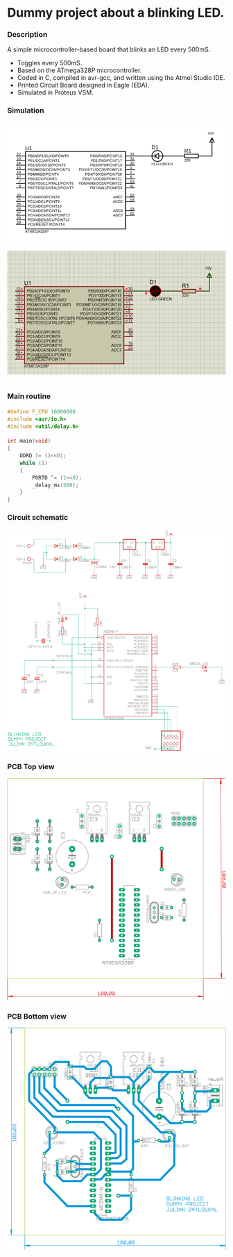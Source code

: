 # Dummy project about a blinking LED. 
### Description
A simple microcontroller-based board that blinks an LED every 500mS.
* Toggles every 500mS.
* Based on the ATmega328P microcontroller. 
* Coded in C, compiled in avr-gcc, and written using the Atmel Studio IDE.
* Printed Circuit Board designed in Eagle (EDA).
* Simulated in Proteus VSM.

### Simulation
<p align="center">
  <img src="./images/simulation.svg" width="512" style="padding-top: 15px; padding-bottom: 15px;">
  <img src="./images/simulation.gif" width="512" style="padding-bottom: 15px;">
</p>

### Main routine
```c
#define F_CPU 16000000
#include <avr/io.h>
#include <util/delay.h>

int main(void)
{
	DDRD |= (1<<0);
	while (1) 
	{
		PORTD ^= (1<<0);
		_delay_ms(500);
	}
}
```

### Circuit schematic
<p align="center">
  <img src="./images/schematic.svg" width="512" height="512">
</p>

### PCB Top view
<p align="center">
  <img src="./images/top.svg" width="512" height="512">
</p>

### PCB Bottom view
<p align="center">
  <img src="./images/bottom.svg" width="512" height="512">
</p>
